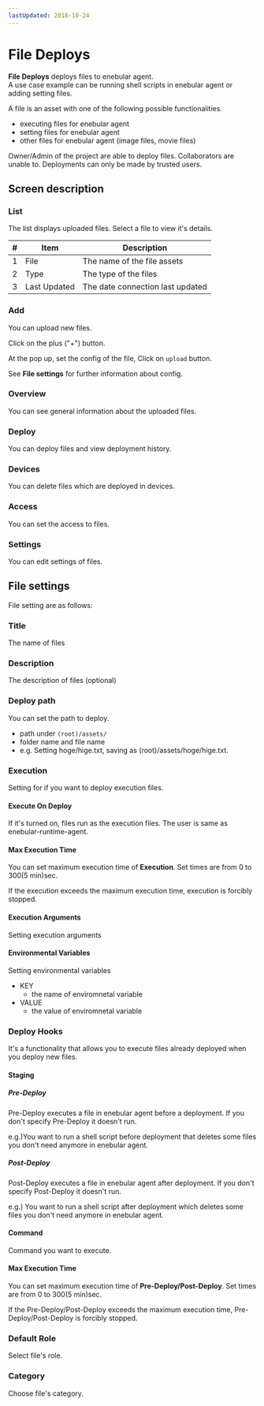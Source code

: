 ```yaml
---
lastUpdated: 2018-10-24
---
```


# File Deploys

**File Deploys** deploys files to enebular agent.  
A use case example can be running shell scripts in enebular agent or adding setting files.

A file is an asset with one of the following possible functionalities.

- executing files for enebular agent
- setting files for enebular agent
- other files for enebular agent (image files, movie files)

Owner/Admin of the project are able to deploy files. Collaborators are unable to.
Deployments can only be made by trusted users.

## Screen description
### List

The list displays uploaded files.
Select a file to view it's details.

| # | Item | Description |
| --- | --- | --- |
| 1 | File | The name of the file assets |
| 2 | Type | The type of the files |
| 3 | Last Updated |  The date connection last updated |

### Add

You can upload new files.

Click on the plus ("+") button.

At the pop up, set the config of the file, Click on `upload` button.

See **File settings** for further information about config.

### Overview

You can see general information about the uploaded files.

### Deploy

You can deploy files and view deployment history.

### Devices

You can delete files which are deployed in devices.

### Access

You can set the access to files.

### Settings

You can edit settings of files.

## File settings

File setting are as follows:

### Title

The name of files

### Description

The description of files (optional)

### Deploy path

You can set the path to deploy.

- path under `(root)/assets/`
- folder name and file name
- e.g. Setting hoge/hige.txt, saving as (root)/assets/hoge/hige.txt.

### Execution

Setting for if you want to deploy execution files.

#### Execute On Deploy

If it's turned on, files run as the execution files.
The user is same as enebular-runtime-agent. 

#### Max Execution Time

You can set maximum execution time of **Execution**.
Set times are from 0 to 300(5 min)sec.

If the execution exceeds the maximum execution time, execution is forcibly stopped.

#### Execution Arguments

Setting execution arguments

#### Environmental Variables

Setting environmental variables

- KEY
    - the name of enviromnetal variable
- VALUE
    - the value of enviromnetal variable

### Deploy Hooks

It's a functionality that allows you to execute files already deployed when you deploy new files.

#### Staging

##### Pre-Deploy

Pre-Deploy executes a file in enebular agent before a deployment.
If you don't specify Pre-Deploy it doesn't run.

e.g.)You want to run a shell script before deployment that deletes some files you don't need anymore in enebular agent.

##### Post-Deploy

Post-Deploy executes a file in enebular agent after deployment.
If you don't specify Post-Deploy it doesn't run.

e.g.) You want to run a shell script after deployment which deletes some files you don't need anymore in enebular agent.

#### Command

Command you want to execute.

#### Max Execution Time

You can set maximum execution time of **Pre-Deploy/Post-Deploy**.
Set times are from 0 to 300(5 min)sec.

If the Pre-Deploy/Post-Deploy exceeds the maximum execution time, Pre-Deploy/Post-Deploy is forcibly stopped.

### Default Role

Select file's role.

### Category

Choose file's category.